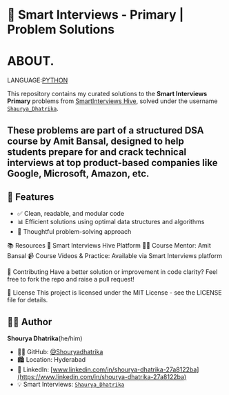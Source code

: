 # 📘 Smart Interviews - Primary | Problem Solutions
# ABOUT.
LANGUAGE:[PYTHON](https://camo.githubusercontent.com/881f92421018bad3d499e11e36f02d932b24550e8c0ba11a4acd37d880526095/68747470733a2f2f696d672e736869656c64732e696f2f62616467652f507974686f6e2d3337373641423f7374796c653d666c6174266c6f676f3d707974686f6e266c6f676f436f6c6f723d7768697465)

This repository contains my curated solutions to the **Smart Interviews Primary** problems from [SmartInterviews Hive](https://hive.smartinterviews.in/contests/smart-interviews-primary/problems), solved under the username [`Shaurya_Dhatrika`](https://hive.smartinterviews.in/profile/Shaurya_Dhatrika).

These problems are part of a structured **DSA course by Amit Bansal**, designed to help students prepare for and crack technical interviews at top product-based companies like Google, Microsoft, Amazon, etc.
---
## 🚀 Features
- ✅ Clean, readable, and modular code
- 📊 Efficient solutions using optimal data structures and algorithms
- 🧠 Thoughtful problem-solving approach

📚 Resources
🔗 Smart Interviews Hive Platform
👨‍🏫 Course Mentor: Amit Bansal
📹 Course Videos & Practice: Available via Smart Interviews platform

🤝 Contributing
Have a better solution or improvement in code clarity? Feel free to fork the repo and raise a pull request!

📄 License
This project is licensed under the MIT License - see the LICENSE file for details.
## 🙋‍♂️ Author
**Shourya Dhatrika**(he/him)
- 🧑‍💻 GitHub: [@Shouryadhatrika](https://github.com/Shouryadhatrika)  
- 🏙️ Location: Hyderabad  
- 💼 LinkedIn: [www.linkedin.com/in/shourya-dhatrika-27a8122ba](https://www.linkedin.com/in/shourya-dhatrika-27a8122ba)  
- 💡 Smart Interviews: [`Shaurya_Dhatrika`](https://hive.smartinterviews.in/profile/Shaurya_Dhatrika)


